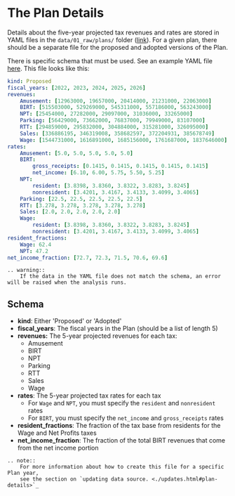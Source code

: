 # The Plan Details

Details about the five-year projected tax revenues and rates are stored 
in YAML files in the `data/01_raw/plans/` folder ([link](https://github.com/PhiladelphiaController/five-year-plan-analysis/tree/main/data/01_raw/plans)).
For a given plan, there should be a separate file for the proposed 
and adopted versions of the Plan.

There is specific schema that must be used. See an example YAML file [here](https://github.com/PhiladelphiaController/five-year-plan-analysis/blob/main/data/01_raw/plans/FY22-FY26-Proposed.yml). This file looks like this:

```yaml
kind: Proposed
fiscal_years: [2022, 2023, 2024, 2025, 2026]
revenues:
    Amusement: [12963000, 19657000, 20414000, 21231000, 22063000]
    BIRT: [515503000, 529269000, 545311000, 557186000, 563243000]
    NPT: [25454000, 27282000, 29097000, 31036000, 33265000]
    Parking: [56429000, 73662000, 76837000, 79949000, 83107000]
    RTT: [294859000, 295832000, 304884000, 315281000, 326095000]
    Sales: [336886195, 346319008, 358682597, 372204931, 385678749]
    Wage: [1544731000, 1616891000, 1685156000, 1761687000, 1837646000]
rates:
    Amusement: [5.0, 5.0, 5.0, 5.0, 5.0]
    BIRT:
        gross_receipts: [0.1415, 0.1415, 0.1415, 0.1415, 0.1415]
        net_income: [6.10, 6.00, 5.75, 5.50, 5.25]
    NPT:
        resident: [3.8398, 3.8360, 3.8322, 3.8283, 3.8245]
        nonresident: [3.4201, 3.4167, 3.4133, 3.4099, 3.4065]
    Parking: [22.5, 22.5, 22.5, 22.5, 22.5]
    RTT: [3.278, 3.278, 3.278, 3.278, 3.278]
    Sales: [2.0, 2.0, 2.0, 2.0, 2.0]
    Wage:
        resident: [3.8398, 3.8360, 3.8322, 3.8283, 3.8245]
        nonresident: [3.4201, 3.4167, 3.4133, 3.4099, 3.4065]
resident_fractions:
    Wage: 62.4
    NPT: 47.2
net_income_fraction: [72.7, 72.3, 71.5, 70.6, 69.6]
```

```eval_rst
.. warning::
    If the data in the YAML file does not match the schema, an error will be raised when the analysis runs.
```

## Schema

- **kind**: Either 'Proposed' or 'Adopted'
- **fiscal_years**: The fiscal years in the Plan (should be a list of length 5)
- **revenues:** The 5-year projected revenues for each tax: 
    - Amusement
    - BIRT
    - NPT
    - Parking
    - RTT
    - Sales
    - Wage
- **rates**: The 5-year projected tax rates for each tax
    - For `Wage` and `NPT`, you must specify the `resident` and `nonresident` rates
    - For `BIRT`, you must specify the `net_income` and `gross_receipts` rates
- **resident_fractions**: The fraction of the tax base from residents for the 
Wage and Net Profits taxes
- **net_income_fraction**: The fraction of the total BIRT revenues that 
come from the net income portion

```eval_rst
.. note::
    For more information about how to create this file for a specific Plan year, 
    see the section on `updating data source. <./updates.html#plan-details>`_
```